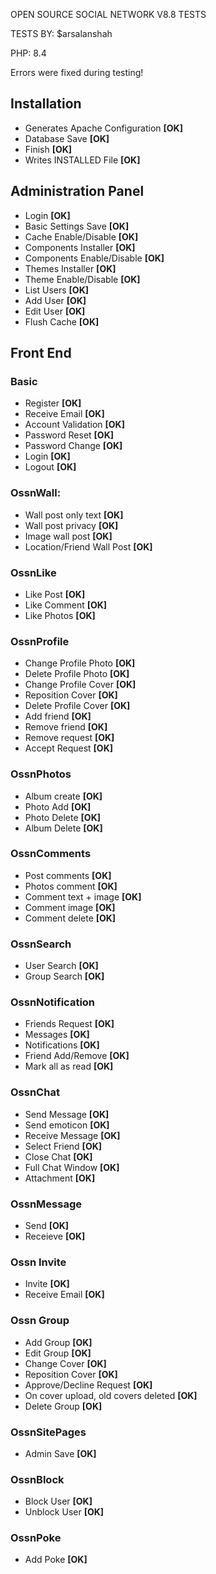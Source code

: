 OPEN SOURCE SOCIAL NETWORK V8.8 TESTS

TESTS BY: $arsalanshah

PHP: 8.4

Errors were fixed during testing!

## Installation

* Generates Apache Configuration 		<b><b>[OK]</b></b>
* Database Save 		 		            <b>[OK]</b>
* Finish 					                  <b>[OK]</b>
* Writes INSTALLED File				      <b>[OK]</b>

## Administration Panel

* Login 					            <b>[OK]</b>
* Basic Settings Save				  <b>[OK]</b>
* Cache Enable/Disable				<b>[OK]</b>
* Components Installer				<b>[OK]</b>
* Components Enable/Disable		<b>[OK]</b>
* Themes Installer			  	  <b>[OK]</b>
* Theme Enable/Disable				<b>[OK]</b>
* List Users					        <b>[OK]</b>
* Add User					          <b>[OK]</b>
* Edit User					          <b>[OK]</b>
* Flush Cache					        <b>[OK]</b>

## Front End

### Basic

* Register					          <b>[OK]</b>
* Receive Email					      <b>[OK]</b>
* Account Validation				  <b>[OK]</b>
* Password Reset			      	<b>[OK]</b>
* Password Change				      <b>[OK]</b>
* Login						            <b>[OK]</b>
* Logout				            	<b>[OK]</b>

### OssnWall:

* Wall post only text			  	<b>[OK]</b>
* Wall post privacy 				  <b>[OK]</b>
* Image wall post				      <b>[OK]</b>
* Location/Friend Wall Post		<b>[OK]</b>

### OssnLike

* Like Post				        	 <b>[OK]</b>
* Like Comment					     <b>[OK]</b>
* Like Photos 					     <b>[OK]</b>

### OssnProfile

* Change Profile Photo				<b>[OK]</b>
* Delete Profile Photo				<b>[OK]</b>
* Change Profile Cover				<b>[OK]</b>
* Reposition Cover			  	  <b>[OK]</b>
* Delete Profile Cover				<b>[OK]</b>
* Add friend					        <b>[OK]</b>
* Remove friend					      <b>[OK]</b>
* Remove request				      <b>[OK]</b>
* Accept Request 			      	<b>[OK]</b>

### OssnPhotos

* Album create 				      	<b>[OK]</b>
* Photo Add					          <b>[OK]</b>
* Photo Delete					      <b>[OK]</b>
* Album	Delete					      <b>[OK]</b>

### OssnComments

* Post comments					      <b>[OK]</b>
* Photos comment				      <b>[OK]</b>
* Comment text + image				<b>[OK]</b>
* Comment image					      <b>[OK]</b>
* Comment delete				      <b>[OK]</b>

### OssnSearch

* User Search					        <b>[OK]</b>
* Group Search					      <b>[OK]</b>

### OssnNotification

* Friends Request				      <b>[OK]</b>
* Messages					          <b>[OK]</b>
* Notifications					      <b>[OK]</b>
* Friend Add/Remove				    <b>[OK]</b>
* Mark all as read				    <b>[OK]</b>

### OssnChat

* Send Message					      	<b>[OK]</b>
* Send emoticon					      	<b>[OK]</b>
* Receive Message				      	<b>[OK]</b>
* Select Friend					     	 <b>[OK]</b>
* Close Chat					        <b>[OK]</b>
* Full Chat Window			    		<b>[OK]</b>
* Attachment							<b>[OK]</b>

### OssnMessage

* Send						            <b>[OK]</b>
* Receieve					          <b>[OK]</b>

### Ossn Invite		

* Invite					            <b>[OK]</b>
* Receive Email					      <b>[OK]</b>

### Ossn Group

* Add Group					                   <b>[OK]</b>
* Edit Group					               <b>[OK]</b>
* Change Cover					               <b>[OK]</b>
* Reposition Cover				               <b>[OK]</b>
* Approve/Decline Request			           <b>[OK]</b>
* On cover upload, old covers deleted		   <b>[OK]</b>
* Delete Group					               <b>[OK]</b>

### OssnSitePages

* Admin Save					        <b>[OK]</b>

### OssnBlock					

* Block User					        <b>[OK]</b>
* Unblock User				      	<b>[OK]</b>

### OssnPoke

* Add Poke				          	<b>[OK]</b>
